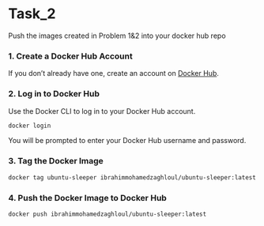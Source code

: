 # Task_2

Push the images created in Problem 1&2 into your docker hub repo

### 1. Create a Docker Hub Account

If you don’t already have one, create an account on [Docker Hub](https://hub.docker.com/).

### 2. Log in to Docker Hub

Use the Docker CLI to log in to your Docker Hub account.

```bash
docker login
```

You will be prompted to enter your Docker Hub username and password.

### 3. Tag the Docker Image

```bash
docker tag ubuntu-sleeper ibrahimmohamedzaghloul/ubuntu-sleeper:latest
```

### 4. Push the Docker Image to Docker Hub

```bash
docker push ibrahimmohamedzaghloul/ubuntu-sleeper:latest
```

###